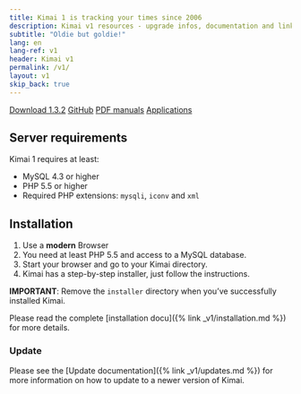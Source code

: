 ```yaml
---
title: Kimai 1 is tracking your times since 2006
description: Kimai v1 resources - upgrade infos, documentation and links
subtitle: "Oldie but goldie!"
lang: en
lang-ref: v1
header: Kimai v1
permalink: /v1/
layout: v1
skip_back: true
---
```

<a href="{{ site.kimai_v1_repo }}/releases/download/v1.3.2/kimai_1.3.2.zip" class="btn btn-primary"><i class="fas fa-download"></i> Download 1.3.2</a>
<a href="{{ site.kimai_v1_repo }}" class="btn btn-primary"><i class="fab fa-github"></i> GitHub</a>
<a href="https://github.com/kimai/manuals/" class="btn btn-primary"><i class="fas fa-book"></i> PDF manuals</a>
<a href="{% link _v1/apps.md %}" class="btn btn-primary"><i class="fas fa-cubes"></i> Applications</a>

## Server requirements

Kimai 1 requires at least: 

- MySQL 4.3 or higher
- PHP 5.5 or higher
- Required PHP extensions: `mysqli`, `iconv` and `xml`

## Installation

1. Use a **modern** Browser
2. You need at least PHP 5.5 and access to a MySQL database.
3. Start your browser and go to your Kimai directory.
4. Kimai has a step-by-step installer, just follow the instructions.

**IMPORTANT**: Remove the `installer` directory when you’ve successfully installed Kimai.

Please read the complete [installation docu]({% link _v1/installation.md %}) for more details.

### Update

Please see the [Update documentation]({% link _v1/updates.md %}) for more information on how to update to a newer version of Kimai.
